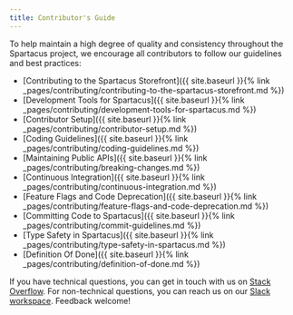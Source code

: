 ```yaml
---
title: Contributor's Guide
---
```


To help maintain a high degree of quality and consistency throughout the Spartacus project, we encourage all contributors to follow our guidelines and best practices:

- [Contributing to the Spartacus Storefront]({{ site.baseurl }}{% link _pages/contributing/contributing-to-the-spartacus-storefront.md %})
- [Development Tools for Spartacus]({{ site.baseurl }}{% link _pages/contributing/development-tools-for-spartacus.md %})
- [Contributor Setup]({{ site.baseurl }}{% link _pages/contributing/contributor-setup.md %})
- [Coding Guidelines]({{ site.baseurl }}{% link _pages/contributing/coding-guidelines.md %})
- [Maintaining Public APIs]({{ site.baseurl }}{% link _pages/contributing/breaking-changes.md %})
- [Continuous Integration]({{ site.baseurl }}{% link _pages/contributing/continuous-integration.md %})
- [Feature Flags and Code Deprecation]({{ site.baseurl }}{% link _pages/contributing/feature-flags-and-code-deprecation.md %})
- [Committing Code to Spartacus]({{ site.baseurl }}{% link _pages/contributing/commit-guidelines.md %})
- [Type Safety in Spartacus]({{ site.baseurl }}{% link _pages/contributing/type-safety-in-spartacus.md %})
- [Definition Of Done]({{ site.baseurl }}{% link _pages/contributing/definition-of-done.md %})

If you have technical questions, you can get in touch with us on [Stack Overflow](https://stackoverflow.com/questions/tagged/spartacus-storefront). For non-technical questions, you can reach us on our [Slack workspace](https://join.slack.com/t/spartacus-storefront/shared_invite/zt-jekftqo0-HP6xt6IF~ffVB2cGG66fcQ). Feedback welcome!

